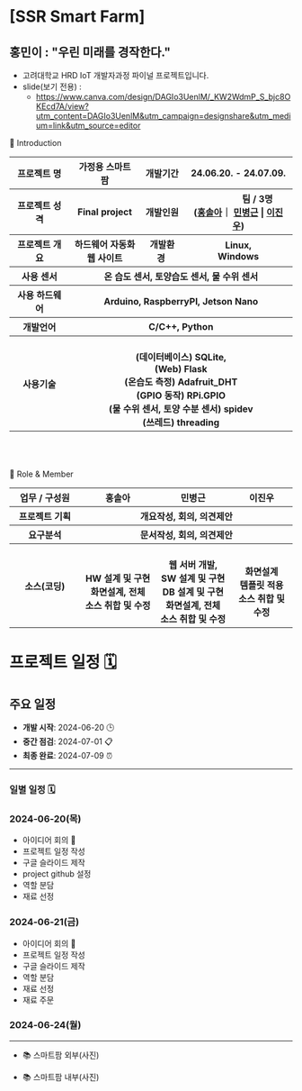 # [SSR Smart Farm]

## 홍민이 : **"우린 미래를 경작한다."**

- 고려대학교 HRD IoT 개발자과정 파이널 프로젝트입니다.
- slide(보기 전용) :
  - https://www.canva.com/design/DAGIo3UenlM/_KW2WdmP_S_bjc8OKEcd7A/view?utm_content=DAGIo3UenlM&utm_campaign=designshare&utm_medium=link&utm_source=editor

👋 Introduction
<br/>
<table>
    <tr>
        <th>프로젝트 명 </th>
        <th>가정용 스마트 팜</th>
        <th>개발기간</th>
        <th>24.06.20. - 24.07.09.</th>
    </tr>
    <tr>
        <th>프로젝트 성격</th>
        <th>Final project</th>
        <th>개발인원</th>
        <th>　　　　 팀 / 3명<br>
          (<a href="https://github.com/hongsola92">홍솔아</a>｜
          <a href="https://github.com/gambitbro">민병근</a> |
          <a href="https://github.com/MrTwee">이진우</a>)
      </th>
    </tr>
      <tr>
        <th>프로젝트 개요</th>
        <th>하드웨어 자동화 <br> 웹 사이트 </th>
        <th>개발환경&nbsp;</th>
        <th>Linux,<br> Windows </th>
    </tr>
    <tr>
        <th>사용 센서</th>
        <th colspan="3">온 습도 센서, 토양습도 센서, 물 수위 센서 </th>
    </tr>
    <tr>
        <th>사용 하드웨어</th>
        <th colspan="3">Arduino, RaspberryPI, Jetson Nano
        </th>
    </tr>    
    <tr>
        <th>개발언어</th>
        <th colspan="3">C/C++, Python</th>
    </tr>
    <tr>
        <th>사용기술</th>
        <th colspan="3">
            <br> (데이터베이스) SQLite,  
            <br> (Web) Flask
            <br> (온습도 측정) Adafruit_DHT
            <br> (GPIO 동작) RPi.GPIO
            <br> (물 수위 센서, 토양 수분 센서) spidev
            <br> (쓰레드) threading
        </th>
    </tr>
</table>
<br>
<br>
<br>
📑 Role & Member

<table>
    <tr>
        <th width="16%">업무 / 구성원</th>
        <th width="17%">홍솔아</th>
        <th width="17%">민병근</th>        
        <th width="14%">이진우</th>        
    </tr>
    <tr>
        <th>프로젝트 기획</th>
        <th colspan="3"> <center>개요작성, 회의, 의견제안 </center> </th>
    </tr>
    <tr>
        <th>요구분석</th>
        <th colspan="3"> <center> 문서작성, 회의, 의견제안 </center> </th>
    </tr>
        <th>소스(코딩)</th>
        <th>
            <br>HW 설계 및 구현
            <br>화면설계, 전체
            <br>소스 취합 및 수정
        <th>
            <br>웹 서버 개발, 
            <br>SW 설계 및 구현
            <br>DB 설계 및 구현
            <br>화면설계, 전체
            <br>소스 취합 및 수정
        <th>
            <br>화면설계 <br>템플릿 적용
            <br>소스 취합 및 수정
        </th>
    </tr>
</table>


# 프로젝트 일정 🗓️
## 주요 일정 

- **개발 시작**: 2024-06-20 🕒
- **중간 점검**: 2024-07-01 📋
- **최종 완료**: 2024-07-09 ⏰
--------------------
### 일별 일정 🗓️
### 2024-06-20(목)
- 아이디어 회의 🤔
- 프로젝트 일정 작성
- 구글 슬라이드 제작
- project github 설정
- 역할 분담
- 재료 선정

### 2024-06-21(금)
- 아이디어 회의 🤔
- 프로젝트 일정 작성
- 구글 슬라이드 제작
- 역할 분담
- 재료 선정
- 재료 주문

### 2024-06-24(월)

----------------------------
- 📚 스마트팜 외부(사진)

- 📚 스마트팜 내부(사진)
